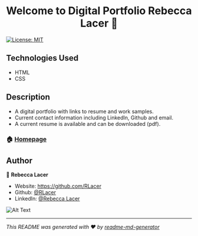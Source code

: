 <h1 align="center">Welcome to Digital Portfolio Rebecca Lacer 👋</h1>
<p>

  <a href="#" target="_blank">
    <img alt="License: MIT" src="https://img.shields.io/badge/License-MIT-yellow.svg" />
  </a>
</p>

## Technologies Used
* HTML
* CSS

## Description
* A digital portfolio with links to resume and work samples.
* Current contact information including LinkedIn, Github and email.
* A current resume is available and can be downloaded (pdf).

### 🏠 [Homepage](https://rlacer.github.io/Digital-Portfolio/)



## Author

👤 **Rebecca Lacer**

* Website: https://github.com/RLacer
* Github: [@RLacer](https://github.com/RLacer)
* LinkedIn: [@Rebecca Lacer](https://linkedin.com/in/Rebecca-Lacer)


![Alt Text](assets\images\port.gif)

***
_This README was generated with ❤️ by [readme-md-generator](https://github.com/kefranabg/readme-md-generator)_